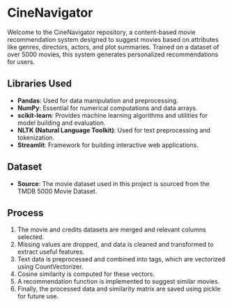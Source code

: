 # CineNavigator

Welcome to the CineNavigator repository, a content-based movie recommendation system designed to suggest movies based on attributes like genres, directors, actors, and plot summaries. Trained on a dataset of over 5000 movies, this system generates personalized recommendations for users.

## Libraries Used

- **Pandas**: Used for data manipulation and preprocessing.
- **NumPy**: Essential for numerical computations and data arrays.
- **scikit-learn**: Provides machine learning algorithms and utilities for model building and evaluation.
- **NLTK (Natural Language Toolkit)**: Used for text preprocessing and tokenization.
- **Streamlit**: Framework for building interactive web applications.

## Dataset

- **Source**: The movie dataset used in this project is sourced from the TMDB 5000 Movie Dataset.

## Process

1. The movie and credits datasets are merged and relevant columns selected.
2. Missing values are dropped, and data is cleaned and transformed to extract useful features.
3. Text data is preprocessed and combined into tags, which are vectorized using CountVectorizer.
4. Cosine similarity is computed for these vectors.
5. A recommendation function is implemented to suggest similar movies.
6. Finally, the processed data and similarity matrix are saved using pickle for future use.
